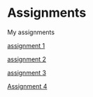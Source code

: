 # Assignments
My assignments

[assignment 1](https://github.com/NoutHakkesteegt/Assignments/blob/master/Assignment_week_2.ipynb)

[assignment 2](https://github.com/NoutHakkesteegt/Assignments/blob/master/Assignment_week_4.ipynb)

[assignment 3](https://github.com/NoutHakkesteegt/Assignments/blob/master/Assignment_week_5.ipynb)

[Assignment 4](https://github.com/NoutHakkesteegt/Assignments/blob/master/assignment4%20(1).ipynb)
